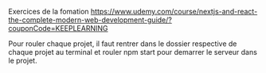 Exercices de la fomation https://www.udemy.com/course/nextjs-and-react-the-complete-modern-web-development-guide/?couponCode=KEEPLEARNING

Pour rouler chaque projet, il faut rentrer dans le dossier respective de chaque projet au terminal  et rouler npm start pour demarrer le serveur dans le projet.

